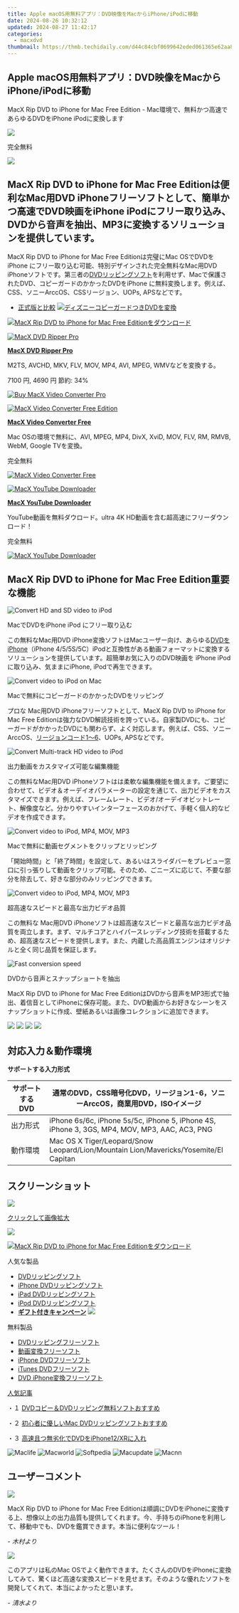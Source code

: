 ```yaml
---
title: Apple macOS用無料アプリ：DVD映像をMacからiPhone/iPodに移動
date: 2024-08-26 10:32:12
updated: 2024-08-27 11:42:17
categories:
  - macxdvd
thumbnail: https://thmb.techidaily.com/d44c84cbf0699642eded061365e62aa884811112a5aa8ff88c8335f623b0d0e8.jpg
---
```


## Apple macOS用無料アプリ：DVD映像をMacからiPhone/iPodに移動

MacX Rip DVD to iPhone for Mac Free Edition \- Mac環境で、無料かつ高速であらゆるDVDをiPhone iPodに変換します

![](https://www.macxdvd.com/rip-dvd-to-iphone-for-mac-free/../face/rip-dvd-to-iphone-pic.jpg) 

完全無料

![](https://www.macxdvd.com/rip-dvd-to-iphone-for-mac-free/../image-jp/flag.png) 

## MacX Rip DVD to iPhone for Mac Free Editionは便利なMac用DVD iPhoneフリーソフトとして、簡単かつ高速でDVD映画をiPhone iPodにフリー取り込み、DVDから音声を抽出、MP3に変換するソリューションを提供しています。

MacX Rip DVD to iPhone for Mac Free Editionは完璧にMac OSでDVDをiPhone にフリー取り込む可能、特別デザインされた完全無料なMac用DVD iPhoneソフトです。第三者の[DVDリッピングソフト](https://tools.techidaily.com/macxdvd/products/)を利用せず、Macで保護されたDVD、コピーガードのかかったDVDをiPhone に無料変換します。例えば、CSS、ソニーArccOS、CSSリージョン、UOPs, APSなどです。

* [正式版と比較](https://tools.techidaily.com/macxdvd/products/)
[![ディズニーコピーガードつきDVDを変換](https://www.macxdvd.com/rip-dvd-to-iphone-for-mac-free/../image-jp/macxdvdpro-banner-mini.jpg)](https://www.macxdvd.com/rip-dvd-to-iphone-for-mac-free/../how-to-rip-disney-dvd-copy-protection-jp.htm) 

[![MacX Rip DVD to iPhone for Mac Free Editionをダウンロード](https://www.macxdvd.com/rip-dvd-to-iphone-for-mac-free/../image-jp/bottom-download-big.jpg)](https://www.macxdvd.com/download/macx-rip-dvd-to-iphone-for-mac-free-edition.dmg) 

[![MacX DVD Ripper Pro](https://www.macxdvd.com/rip-dvd-to-iphone-for-mac-free/../box-image/macx-ripper-box-left.jpg)](https://www.macxdvd.com/rip-dvd-to-iphone-for-mac-free/../mac-video-converter-pro/buy-jp.htm) 

**[MacX DVD Ripper Pro](https://tools.techidaily.com/macxdvd/products/)**

M2TS, AVCHD, MKV, FLV, MOV, MP4, AVI, MPEG, WMVなどを変換する。

7100 円, 4690 円 節約: 34%

[![Buy MacX Video Converter Pro](https://www.macxdvd.com/rip-dvd-to-iphone-for-mac-free/../image-jp/bottom-buy2.jpg)](https://www.macxdvd.com/rip-dvd-to-iphone-for-mac-free/../mac-dvd-ripper-pro/buy-jp.htm) 

[![MacX Video Converter Free Edition](https://www.macxdvd.com/rip-dvd-to-iphone-for-mac-free/../box-image/free-converter-mini1.jpg)](https://www.macxdvd.com/rip-dvd-to-iphone-for-mac-free/../dvd-ripper-mac-free/index-jp.htm) 

**[MacX Video Converter Free](https://tools.techidaily.com/macxdvd/products/)**

Mac OSの環境で無料に、AVI, MPEG, MP4, DivX, XviD, MOV, FLV, RM, RMVB, WebM, Google TVを変換。

 完全無料 

[![MacX Video Converter Free](https://www.macxdvd.com/rip-dvd-to-iphone-for-mac-free/../image-jp/free-download.jpg)](https://www.macxdvd.com/rip-dvd-to-iphone-for-mac-free/../download/macx-video-converter-free-edition.dmg) 

[![MacX YouTube Downloader](https://www.macxdvd.com/rip-dvd-to-iphone-for-mac-free/../box-image/youtube-mini1.png)](https://tools.techidaily.com/macxdvd/products/)

**[MacX YouTube Downloader](https://tools.techidaily.com/macxdvd/products/)**

YouTube動画を無料ダウロード。ultra 4K HD動画を含む超高速にフリーダウンロード！

 完全無料 

[![MacX YouTube Downloader](https://www.macxdvd.com/rip-dvd-to-iphone-for-mac-free/../image-jp/free-download.jpg)](https://www.macxdvd.com/rip-dvd-to-iphone-for-mac-free/../download/macx-youtube-downloader-free.dmg) 

## MacX Rip DVD to iPhone for Mac Free Edition重要な機能

![Convert HD and SD video to iPod](https://www.macxdvd.com/rip-dvd-to-iphone-for-mac-free/image/1.jpg) 

MacでDVDをiPhone iPod にフリー取り込む

この無料なMac用DVD iPhone変換ソフトはMacユーザー向け、あらゆる[DVDをiPhone](https://tools.techidaily.com/macxdvd/products/)（iPhone 4/5/5S/5C）iPodと互換性がある動画フォーマットに変換するソリューションを提供しています。超簡単お気に入りのDVD映画を iPhone iPodに取り込み、気ままにiPhone, iPodで再生できます。

![Convert video to iPod on Mac](https://www.macxdvd.com/rip-dvd-to-iphone-for-mac-free/image/2.jpg) 

Macで無料にコピーガードのかかったDVDをリッピング

プロな Mac用DVD iPhoneフリーソフトとして、MacX Rip DVD to iPhone for Mac Free Editionは強力なDVD解読技術を誇っている。自家製DVDにも、コピーガードがかかったDVDにも関わらず、よく対応します。例えば、CSS、ソニーArccOS、[リージョンコード1～6](https://tools.techidaily.com/macxdvd/products/)、UOPs, APSなどです。

![Convert Multi-track HD video to iPod](https://www.macxdvd.com/rip-dvd-to-iphone-for-mac-free/image/3.jpg) 

出力動画をカスタマイズ可能な編集機能

この無料なMac用DVD iPhoneソフトはは柔軟な編集機能を備えます。ご要望に合わせて、ビデオ＆オーデイオパラメーターの設定を通じて、出力ビデオをカスタマイズできます。例えば、フレームレート、ビデオ/オーデイオビットレート、解像度など。分かりやすいインターフェースのおかげて、手軽く個人的なビデオを作成できます。

![Convert video to iPod, MP4, MOV, MP3](https://www.macxdvd.com/rip-dvd-to-iphone-for-mac-free/image/4.jpg) 

Macで無料に動画セグメントをクリップとリッピング

「開始時間」と「終了時間」を設定して、あるいはスライダバーをプレビュー窓口に引っ張りして動画をクリップ可能。そのため、ごニーズに応じて、不要な部分を除去して、好きな部分のみリッピングできます。

![Convert video to iPod, MP4, MOV, MP3](https://www.macxdvd.com/rip-dvd-to-iphone-for-mac-free/image/5.jpg) 

超高速なスピードと最高な出力ビデオ品質

この無料な Mac用DVD iPhoneソフトは超高速なスピードと最高な出力ビデオ品質を両立します。まず、マルチコアとハイパースレッディング技術を搭載するため、超高速なスピードを提供します。また、内蔵した高品質エンジンはオリジナルと全く同じ品質を保証します。

![Fast conversion speed](https://www.macxdvd.com/rip-dvd-to-iphone-for-mac-free/image/6.jpg) 

DVDから音声とスナップショートを抽出

MacX Rip DVD to iPhone for Mac Free EditionはDVDから音声をMP3形式で抽出、着信音としてiPhoneに保存可能。また、DVD動画からお好きなシーンをスナップショットに作成、壁紙あるいは画像コレクションに追加できます。

![](https://www.macxdvd.com/rip-dvd-to-iphone-for-mac-free/../i-pic/prd-ipad-logo.jpg) ![](https://www.macxdvd.com/rip-dvd-to-iphone-for-mac-free/../i-pic/prd-itunes-logo.jpg) ![](https://www.macxdvd.com/rip-dvd-to-iphone-for-mac-free/../i-pic/prd-quicktime-logo.jpg) ![](https://www.macxdvd.com/rip-dvd-to-iphone-for-mac-free/../i-pic/prd-youtube-logo.jpg) 

## 対応入力＆動作環境

**サポートする入力形式**

| サポートする DVD | 通常のDVD，CSS暗号化DVD，リージョン1-6，ソニーArccOS，商業用DVD，ISOイメージ                                           |
| ---------- | -------------------------------------------------------------------------------------------- |
| 出力形式       | iPhone 6s/6c, iPhone 5s/5c, iPhone 5, iPhone 4S, iPhone 3, 3GS, MP4, MOV, MP3, AAC, AC3, PNG |
| 動作環境       | Mac OS X Tiger/Leopard/Snow Leopard/Lion/Mountain Lion/Mavericks/Yosemite/El Capitan         |

## スクリーンショット

![](https://www.macxdvd.com/rip-dvd-to-iphone-for-mac-free/image/screenshot-jp.jpg)

[クリックして画像拡大](https://tools.techidaily.com/macxdvd/products/)

![](https://www.macxdvd.com/rip-dvd-to-iphone-for-mac-free/image/screenshot-02-jp.jpg) 

[![MacX Rip DVD to iPhone for Mac Free Editionをダウンロード](https://www.macxdvd.com/rip-dvd-to-iphone-for-mac-free/../image-jp/bottom-download-big.jpg)](https://www.macxdvd.com/download/macx-rip-dvd-to-iphone-for-mac-free-edition.dmg) 

人気な製品

* [DVDリッピングソフト](https://tools.techidaily.com/macxdvd/products/)
* [iPhone DVDリッピングソフト](https://tools.techidaily.com/macxdvd/products/)
* [iPad DVDリッピングソフト](https://tools.techidaily.com/macxdvd/products/)
* [iPod DVDリッピングソフト](https://tools.techidaily.com/macxdvd/products/)
* [**ギフト付きキャンペーン**](https://tools.techidaily.com/macxdvd/products/) ![](https://www.macxdvd.com/rip-dvd-to-iphone-for-mac-free/../blog/new-fourteen/hot.gif)

無料製品

* [DVDリッピングフリーソフト](https://tools.techidaily.com/macxdvd/products/)
* [動画変換フリーソフト](https://tools.techidaily.com/macxdvd/products/)
* [iPhone DVDフリーソフト](https://tools.techidaily.com/macxdvd/products/)
* [iTunes DVDフリーソフト](https://tools.techidaily.com/macxdvd/products/)
* [DVD iPhone変換フリーソフト](https://tools.techidaily.com/macxdvd/products/)

[人気記事](https://tools.techidaily.com/macxdvd/products/)

・１ [DVDコピー＆DVDリッピング無料ソフトおすすめ](https://tools.techidaily.com/macxdvd/products/)

・２ [初心者に優しいMac DVDリッピングソフトおすすめ](https://tools.techidaily.com/macxdvd/products/)

・３ [高速且つ無劣化でDVDをiPhone12/XRに入れ](https://tools.techidaily.com/macxdvd/products/)

![Maclife](https://www.macxdvd.com/rip-dvd-to-iphone-for-mac-free/../i-pic/maclife.gif) ![Macworld](https://www.macxdvd.com/rip-dvd-to-iphone-for-mac-free/../i-pic/macworld.gif) ![Softpedia](https://www.macxdvd.com/rip-dvd-to-iphone-for-mac-free/../i-pic/softpedia.gif) ![Macupdate](https://www.macxdvd.com/rip-dvd-to-iphone-for-mac-free/../i-pic/macupdate.gif) ![Macnn](https://www.macxdvd.com/rip-dvd-to-iphone-for-mac-free/../i-pic/macnn.gif) 

## ユーザーコメント

![](https://www.macxdvd.com/rip-dvd-to-iphone-for-mac-free/../image/customer-ico.jpg) 

MacX Rip DVD to iPhone for Mac Free Editionは順調にDVDをiPhoneに変換する上、想像以上の出力品質も提供してくれます。今、手持ちのiPhoneを利用して、移動中でも、DVDを鑑賞できます。本当に便利なツール！

_\- 木村より_ 

![](https://www.macxdvd.com/rip-dvd-to-iphone-for-mac-free/../image/customer-ico.jpg) 

このアプリは私のMac OSでよく動作できます。たくさんのDVDをiPhoneに変換してみて、驚くほど高速な変換スピードを見せます。そのような優れたソフトを開発してくれて、本当によかったと思います。

_\- 清水より_

<ins class="adsbygoogle"
     style="display:block"
     data-ad-format="autorelaxed"
     data-ad-client="ca-pub-7571918770474297"
     data-ad-slot="1223367746"></ins>



<ins class="adsbygoogle"
     style="display:block"
     data-ad-client="ca-pub-7571918770474297"
     data-ad-slot="8358498916"
     data-ad-format="auto"
     data-full-width-responsive="true"></ins>
